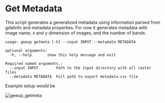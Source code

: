 # Get Metadata

This script generates a generalized metadata using information parsed from gdalinfo and metadata properties. For now it generates metadata with image name, x and y dimension of images, and the number of bands.

```
usage: geeup getmeta [-h] --input INPUT --metadata METADATA

optional arguments:
  -h, --help       show this help message and exit

Required named arguments.:
  --input INPUT        Path to the input directory with all raster files
  --metadata METADATA  Full path to export metadata.csv file

```

Example setup would be

![geeup_getmeta](https://user-images.githubusercontent.com/6677629/114294172-56488d80-9a62-11eb-8b18-540bf8e8a39a.gif)
